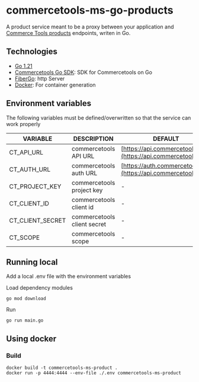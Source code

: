 # commercetools-ms-go-products

A product service meant to be a proxy between your application and [Commerce Tools products](https://docs.commercetools.com/api/projects/products) endpoints, writen in Go.

## Technologies
  
-   [Go 1.21](https://nodejs.org/docs/latest-v18.x/api/)
-   [Commercetools Go SDK](https://github.com/labd/commercetools-go-sdk/tree/main): SDK for Commercetools on Go
-   [FiberGo](https://github.com/gofiber/fiber): http Server
-   [Docker](https://www.docker.com/): For container generation

## Environment variables

The following variables must be defined/overwritten so that the service can work properly

| VARIABLE                  | DESCRIPTION                   | DEFAULT                         |
| ------------------------- | ----------------------------- | ------------------------------- |
| CT_API_URL                | commercetools API URL         | [https://api.commercetools.co](https://api.commercetools.co)  |
| CT_AUTH_URL               | commercetools auth URL        | [https://auth.commercetools.co](https://api.commercetools.co)  |
| CT_PROJECT_KEY            | commercetools project key     | -                               |
| CT_CLIENT_ID              | commercetools client id       | -                               |
| CT_CLIENT_SECRET          | commercetools client secret   | -                               |
| CT_SCOPE                  | commercetools scope           | -                               |

## Running local

Add a local .env file with the environment variables

Load dependency modules

`go mod download`

Run

`go run main.go`

## Using docker

### Build
```shell
docker build -t commercetools-ms-product .
docker run -p 4444:4444 --env-file ./.env commercetools-ms-product
```
